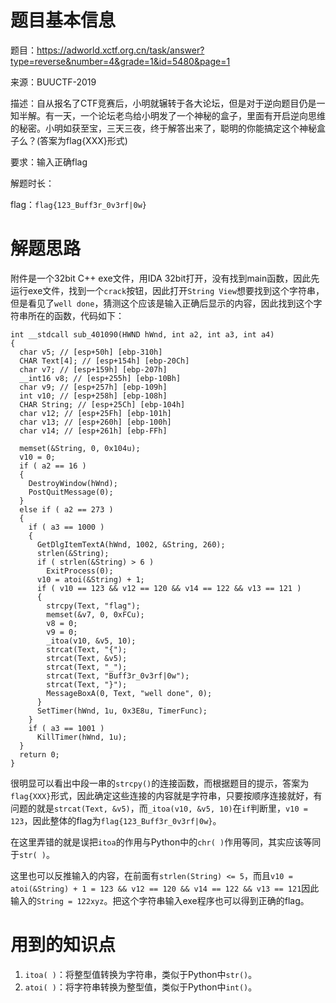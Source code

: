 # 题目基本信息

题目：https://adworld.xctf.org.cn/task/answer?type=reverse&number=4&grade=1&id=5480&page=1

来源：BUUCTF-2019

描述：自从报名了CTF竞赛后，小明就辗转于各大论坛，但是对于逆向题目仍是一知半解。有一天，一个论坛老鸟给小明发了一个神秘的盒子，里面有开启逆向思维的秘密。小明如获至宝，三天三夜，终于解答出来了，聪明的你能搞定这个神秘盒子么？(答案为flag{XXX}形式)

要求：输入正确flag

解题时长：

flag：`flag{123_Buff3r_0v3rf|0w}`

# 解题思路

附件是一个32bit C++ exe文件，用IDA 32bit打开，没有找到main函数，因此先运行exe文件，找到一个`crack`按钮，因此打开`String View`想要找到这个字符串，但是看见了`well done`，猜测这个应该是输入正确后显示的内容，因此找到这个字符串所在的函数，代码如下：

```
int __stdcall sub_401090(HWND hWnd, int a2, int a3, int a4)
{
  char v5; // [esp+50h] [ebp-310h]
  CHAR Text[4]; // [esp+154h] [ebp-20Ch]
  char v7; // [esp+159h] [ebp-207h]
  __int16 v8; // [esp+255h] [ebp-10Bh]
  char v9; // [esp+257h] [ebp-109h]
  int v10; // [esp+258h] [ebp-108h]
  CHAR String; // [esp+25Ch] [ebp-104h]
  char v12; // [esp+25Fh] [ebp-101h]
  char v13; // [esp+260h] [ebp-100h]
  char v14; // [esp+261h] [ebp-FFh]

  memset(&String, 0, 0x104u);
  v10 = 0;
  if ( a2 == 16 )
  {
    DestroyWindow(hWnd);
    PostQuitMessage(0);
  }
  else if ( a2 == 273 )
  {
    if ( a3 == 1000 )
    {
      GetDlgItemTextA(hWnd, 1002, &String, 260);
      strlen(&String);
      if ( strlen(&String) > 6 )
        ExitProcess(0);
      v10 = atoi(&String) + 1;
      if ( v10 == 123 && v12 == 120 && v14 == 122 && v13 == 121 )
      {
        strcpy(Text, "flag");
        memset(&v7, 0, 0xFCu);
        v8 = 0;
        v9 = 0;
        _itoa(v10, &v5, 10);
        strcat(Text, "{");
        strcat(Text, &v5);
        strcat(Text, "_");
        strcat(Text, "Buff3r_0v3rf|0w");
        strcat(Text, "}");
        MessageBoxA(0, Text, "well done", 0);
      }
      SetTimer(hWnd, 1u, 0x3E8u, TimerFunc);
    }
    if ( a3 == 1001 )
      KillTimer(hWnd, 1u);
  }
  return 0;
}
```

很明显可以看出中段一串的`strcpy()`的连接函数，而根据题目的提示，答案为`flag{XXX}`形式，因此确定这些连接的内容就是字符串，只要按顺序连接就好，有问题的就是`strcat(Text, &v5)`，而`_itoa(v10, &v5, 10)`在`if`判断里，`v10 = 123`，因此整体的flag为`flag{123_Buff3r_0v3rf|0w}`。

在这里弄错的就是误把`itoa`的作用与Python中的`chr( )`作用等同，其实应该等同于`str( )`。

这里也可以反推输入的内容，在前面有`strlen(String) <= 5`，而且`v10 = atoi(&String) + 1 = 123 && v12 == 120 && v14 == 122 && v13 == 121`因此输入的`String = 122xyz`。把这个字符串输入exe程序也可以得到正确的flag。

# 用到的知识点

1. `itoa( )`：将整型值转换为字符串，类似于Python中`str()`。
2. `atoi( )`：将字符串转换为整型值，类似于Python中`int()`。